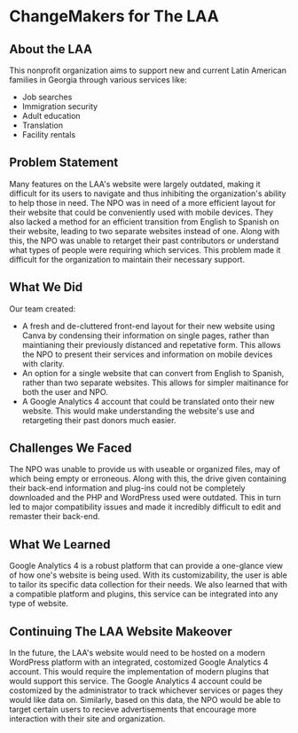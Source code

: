 # ChangeMakers for The LAA
## About the LAA 
This nonprofit organization aims to support new and current Latin American families in Georgia through various services like:

- Job searches
- Immigration security
- Adult education
- Translation
- Facility rentals

## Problem Statement
Many features on the LAA's website were largely outdated, making it difficult for its users to navigate and thus inhibiting the organization's ability to help those in need. The NPO was in need of a more efficient layout for their website that could be conveniently used with mobile devices. They also lacked a method for an efficient transition from English to Spanish on their website, leading to two separate websites instead of one. Along with this, the NPO was unable to retarget their past contributors or understand what types of people were requiring which services. This problem made it difficult for the organization to maintain their necessary support.  

## What We Did
Our team created:

- A fresh and de-cluttered front-end layout for their new website using Canva by condensing their information on single pages, rather than maintianing their previously distanced and repetative form. This allows the NPO to present their services and information on mobile devices with clarity.
- An option for a single website that can convert from English to Spanish, rather than two separate websites. This allows for simpler maitinance for both the user and NPO.
- A Google Analytics 4 account that could be translated onto their new website. This would make understanding the website's use and retargeting their past donors much easier.  

## Challenges We Faced
The NPO was unable to provide us with useable or organized files, may of which being empty or erroneous. Along with this, the drive given containing their back-end information and plug-ins could not be completely downloaded and the PHP and WordPress used were outdated. This in turn led to major compatibility issues and made it incredibly difficult to edit and remaster their back-end.

## What We Learned
Google Analytics 4 is a robust platform that can provide a one-glance view of how one's website is being used. With its customizability, the user is able to tailor its specific data collection for their needs. We also learned that with a compatible platform and plugins, this service can be integrated into any type of website. 

## Continuing The LAA Website Makeover 
In the future, the LAA's website would need to be hosted on a modern WordPress platform with an integrated, costomized Google Analytics 4 account. This would require the implementation of modern plugins that would support this service. The Google Analytics 4 account could be costomized by the administrator to track whichever services or pages they would like data on. Similarly, based on this data, the NPO would be able to target certain users to recieve advertisements that encourage more interaction with their site and organization. 
